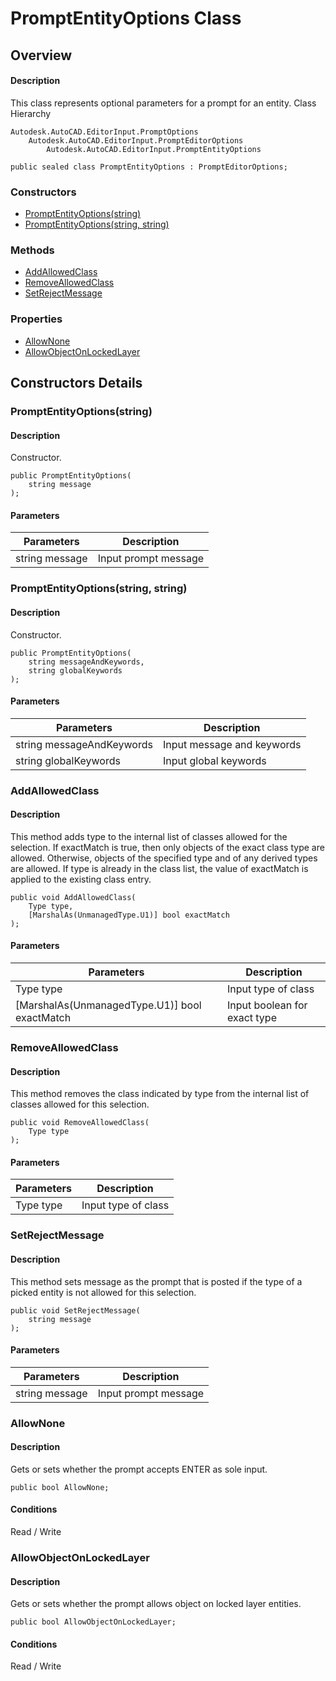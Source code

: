 # PromptEntityOptions Class

## Overview

#### Description
This class represents optional parameters for a prompt for an entity.
Class Hierarchy
```text
Autodesk.AutoCAD.EditorInput.PromptOptions
    Autodesk.AutoCAD.EditorInput.PromptEditorOptions
        Autodesk.AutoCAD.EditorInput.PromptEntityOptions
```

```text
public sealed class PromptEntityOptions : PromptEditorOptions;
```

### Constructors

- [PromptEntityOptions(string)](#promptentityoptions(string))
- [PromptEntityOptions(string, string)](#promptentityoptions(string,-string))

### Methods

- [AddAllowedClass](#addallowedclass)
- [RemoveAllowedClass](#removeallowedclass)
- [SetRejectMessage](#setrejectmessage)

### Properties

- [AllowNone](#allownone)
- [AllowObjectOnLockedLayer](#allowobjectonlockedlayer)


## Constructors Details

### PromptEntityOptions(string)

#### Description
Constructor.
```text
public PromptEntityOptions(
    string message
);
```

#### Parameters
| Parameters | Description |
| --- | --- |
| string message | Input prompt message |

### PromptEntityOptions(string, string)

#### Description
Constructor.
```text
public PromptEntityOptions(
    string messageAndKeywords, 
    string globalKeywords
);
```

#### Parameters
| Parameters | Description |
| --- | --- |
| string messageAndKeywords | Input message and keywords |
| string globalKeywords | Input global keywords |

### AddAllowedClass

#### Description
This method adds type to the internal list of classes allowed for the selection. If exactMatch is true, then only objects of the exact class type are allowed. Otherwise, objects of the specified type and of any derived types are allowed. 
If type is already in the class list, the value of exactMatch is applied to the existing class entry.
```text
public void AddAllowedClass(
    Type type, 
    [MarshalAs(UnmanagedType.U1)] bool exactMatch
);
```

#### Parameters
| Parameters | Description |
| --- | --- |
| Type type | Input type of class |
| [MarshalAs(UnmanagedType.U1)] bool exactMatch | Input boolean for exact type |

### RemoveAllowedClass

#### Description
This method removes the class indicated by type from the internal list of classes allowed for this selection.
```text
public void RemoveAllowedClass(
    Type type
);
```

#### Parameters
| Parameters | Description |
| --- | --- |
| Type type | Input type of class |

### SetRejectMessage

#### Description
This method sets message as the prompt that is posted if the type of a picked entity is not allowed for this selection.
```text
public void SetRejectMessage(
    string message
);
```

#### Parameters
| Parameters | Description |
| --- | --- |
| string message | Input prompt message |

### AllowNone

#### Description
Gets or sets whether the prompt accepts ENTER as sole input.
```text
public bool AllowNone;
```

#### Conditions
Read / Write
### AllowObjectOnLockedLayer

#### Description
Gets or sets whether the prompt allows object on locked layer entities.
```text
public bool AllowObjectOnLockedLayer;
```

#### Conditions
Read / Write